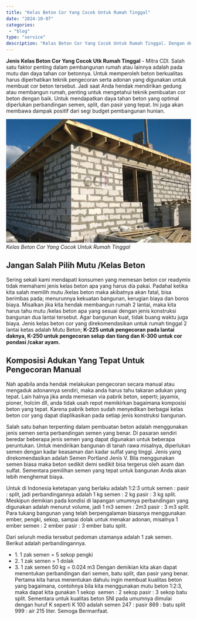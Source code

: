 ```yaml
---
title: "Kelas Beton Cor Yang Cocok Untuk Rumah Tinggal"
date: "2024-10-07"
categories:
 - "blog"
type: "service"
description: "Kelas Beton Cor Yang Cocok Untuk Rumah Tinggal. Dengan demikian kita akan dapat menentukan perbandingan dari semen, batu split, dan pasir yang benar. Pertama..."
---
```


**Jenis Kelas Beton Cor Yang Cocok Utk Rumah Tinggal** - Mitra CDI. Salah satu faktor penting dalam pembangunan rumah atau lainnya adalah pada mutu dan daya tahan cor betonnya. Untuk memperoleh beton berkualitas harus diperhatikan teknik pengecoran serta adonan yang digunakan untuk membuat cor beton tersebut. Jadi saat Anda hendak mendirikan gedung atau membangun rumah, penting untuk mengetahui teknik pembuatan cor beton dengan baik. Untuk mendapatkan daya tahan beton yang optimal diperlukan perbandingan semen, split, dan pasir yang tepat. Ini juga akan membawa dampak positif dari segi budget pembangunan hunian.

![Kelas Beton Cor Yang Cocok Untuk Rumah Tinggal](/images/blog/beton-untuk-rumah.jpg)
*Kelas Beton Cor Yang Cocok Untuk Rumah Tinggal*

 ## Jangan Salah Pilih Mutu /Kelas Beton

Sering sekali kami mendapati konsumen yang memesan beton cor readymix tidak memahami jenis kelas beton apa yang harus dia pakai. Padahal ketika kita salah memilih mutu /kelas beton maka akibatnya akan fatal, bisa berimbas pada; menurunnya kekuatan bangunan, kerugian biaya dan boros biaya. Misalkan jika kita hendak membangun rumah 2 lantai, maka kita harus tahu mutu /kelas beton apa yang sesuai dengan jenis konstruksi bangunan dua lantai tersebut. Agar bangunan kuat, tidak buang waktu juga biaya. Jenis kelas beton cor yang direkomendasikan untuk rumah tinggal 2 lantai ketas adalah Mutu Beton; **K-225 untuk pengecoran pada lantai daknya, K-250 untuk pengecoran selup dan tiang dan K-300 untuk cor pondasi /cakar ayam.**

 ## Komposisi Adukan Yang Tepat Untuk Pengecoran Manual

Nah apabila anda hendak melakukan pengecoran secara manual atau mengaduk adonannya sendiri, maka anda harus tahu takaran adukan yang tepat. Lain halnya jika anda memesan via pabrik beton, seperti; jayamix, pioner, holcim dll, anda tidak usah repot memikirkan bagaimana komposisi beton yang tepat. Karena pabrik beton sudah menyedikan berbagai kelas beton cor yang dapat diaplikasikan pada setiap jenis konstruksi bangunan.

Salah satu bahan terpenting dalam pembuatan beton adalah menggunakan jenis semen serta perbandingan semen yang benar. Di pasaran sendiri beredar beberapa jenis semen yang dapat digunakan untuk beberapa peruntukan. Untuk mendirikan bangunan di tanah rawa misalnya, diperlukan semen dengan kadar keasaman dan kadar sulfat yang tinggi. Jenis yang direkomendasikan adalah Semen Portland Jenis V. Bila menggunakan semen biasa maka beton sedikit demi sedikit bisa tergerus oleh asam dan sulfat. Sementara pemilihan semen yang tepat untuk bangunan Anda akan lebih menghemat biaya.

Untuk di Indonesia ketetapan yang berlaku adalah 1:2:3 untuk semen : pasir : split, jadi perbandingannya adalah 1 kg semen : 2 kg pasir : 3 kg split. Meskipun demikian pada kondisi di lapangan umumnya perbandingan yang digunakan adalah menurut volume, jadi 1 m3 semen : 2m3 pasir : 3 m3 split. Para tukang bangunan yang telah berpengalaman biasanya menggunakan ember, pengki, sekop, sampai dolak untuk menakar adonan, misalnya 1 ember semen : 2 ember pasir : 3 ember batu split.

Dari seluruh media tersebut pedoman utamanya adalah 1 zak semen. Berikut adalah perbandingannya.
- 1\. 1 zak semen = 5 sekop pengki
- 2\. 1 zak semen = 1 dolak
- 3\. 1 zak semen 50 kg = 0.024 m3
Dengan demikian kita akan dapat menentukan perbandingan dari semen, batu split, dan pasir yang benar. Pertama kita harus menentukan dahulu ingin membuat kualitas beton yang bagaimana, contohnya bila kita menggunakan mutu beton 1:2:3, maka dapat kita gunakan 1 sekop  semen : 2 sekop pasir : 3 sekop batu split. Sementara untuk kualitas beton SNI pada umumnya dimulai dengan huruf K seperti K 100 adalah semen 247 : pasir 869 : batu split 999 : air 215 liter. Semoga Bermanfaat.

